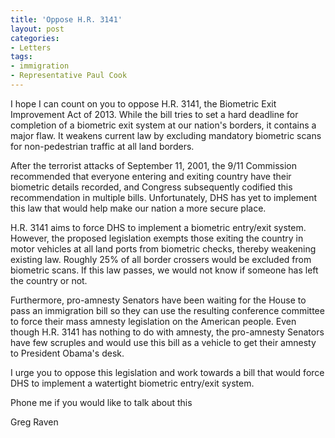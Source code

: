 ```yaml
---
title: 'Oppose H.R. 3141'
layout: post
categories:
- Letters
tags:
- immigration
- Representative Paul Cook
---
```


I hope I can count on you to oppose H.R. 3141, the Biometric Exit Improvement Act of 2013. While the bill tries to set a hard deadline for completion of a biometric exit system at our nation's borders, it contains a major flaw. It weakens current law by excluding mandatory biometric scans for non-pedestrian traffic at all land borders.  
  
After the terrorist attacks of September 11, 2001, the 9/11 Commission recommended that everyone entering and exiting country have their biometric details recorded, and Congress subsequently codified this recommendation in multiple bills. Unfortunately, DHS has yet to implement this law that would help make our nation a more secure place.

H.R. 3141 aims to force DHS to implement a biometric entry/exit system. However, the proposed legislation exempts those exiting the country in motor vehicles at all land ports from biometric checks, thereby weakening existing law. Roughly 25% of all border crossers would be excluded from biometric scans. If this law passes, we would not know if someone has left the country or not.

Furthermore, pro-amnesty Senators have been waiting for the House to pass an immigration bill so they can use the resulting conference committee to force their mass amnesty legislation on the American people. Even though H.R. 3141 has nothing to do with amnesty, the pro-amnesty Senators have few scruples and would use this bill as a vehicle to get their amnesty to President Obama's desk.

I urge you to oppose this legislation and work towards a bill that would force DHS to implement a watertight biometric entry/exit system.

Phone me if you would like to talk about this

Greg Raven